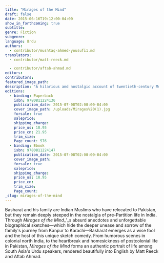 ```yaml
---
title: "Mirages of the Mind"
draft: false
date: 2015-06-16T19:12:00-04:00
show_in_forthcoming: true
subtitle:
genre: Fiction
subgenre:
language: Urdu
authors:
  - contributor/mushtaq-ahmed-yousufi1.md
translators:
  - contributor/matt-reeck.md

  - contributor/aftab-ahmad.md
editors:
contributors:
featured_image_path:
description: "A hilarious and nostalgic account of twentieth-century Muslim life on the Indian subcontinent "
editions:
  - binding: Paperback
    isbn: 9780811224130
    publication_date: 2015-07-08T02:00:00-04:00
    cover_image_path: /uploads/Mirages%20(1).jpg
    forsale: true
    saleprice:
    shipping_charge:
    price_us: 18.95
    price_cn: 21.95
    trim_size:
    Page_count: 576
  - binding: Ebook
    isbn: 9780811224147
    publication_date: 2015-07-08T02:00:00-04:00
    cover_image_path:
    forsale: true
    saleprice:
    shipping_charge:
    price_us: 18.95
    price_cn:
    trim_size:
    Page_count:
_slug: mirages-of-the-mind
---
```


Basharat and his family are Indian Muslims who have relocated to Pakistan, but they remain deeply steeped in the nostalgia of pre-Partition life in India. Through _Mirages of the Mind__'_s absurd anecdotes and unforgettable biographical sketches—which hide the deeper unease and sorrow of the family's journey from Kanpur to Karachi—Basharat emerges as a wise fool and the host of this unique sketch comedy. From humorous scenes in colonial north India, to the heartbreak and homesickness of postcolonial life in Pakistan, _Mirages of the Mind_ forms an authentic portrait of life among South Asia's Urdu speakers, rendered beautifully into English by Matt Reeck and Aftab Ahmad.

